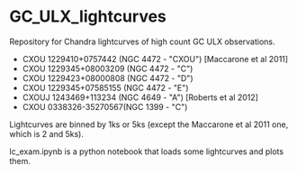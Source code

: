 # GC_ULX_lightcurves

Repository for Chandra lightcurves of high count GC ULX observations. 
* CXOU 1229410+0757442 (NGC 4472 - "CXOU") [Maccarone et al 2011]
* CXOU 1229345+08003209 (NGC 4472 - "C")
* CXOU 1229423+08000808 (NGC 4472  - "D")
* CXOU 1229345+07585155 (NGC 4472 - "E")
* CXOUJ 1243469+113234 (NGC 4649 - "A") [Roberts et al 2012]
* CXOU 0338326-35270567(NGC 1399 - "C")




Lightcurves are binned by 1ks or 5ks (except the Maccarone et al 2011 one, which is 2 and 5ks). 


lc_exam.ipynb is a python notebook that loads some lightcurves and plots them. 
